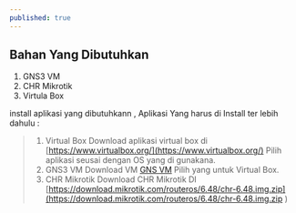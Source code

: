 ```yaml
---
published: true
---
```

## Bahan Yang Dibutuhkan
   1. GNS3 VM
   2. CHR Mikrotik
   3. Virtula Box
   
   install aplikasi yang dibutuhkann , Aplikasi Yang harus di Install ter lebih dahulu :
   >  1. Virtual Box 
	  Download aplikasi virtual box di [https://www.virtualbox.org/](https://www.virtualbox.org/) Pilih aplikasi     seusai       dengan OS yang di gunakana. 
   > 2. GNS3 VM 
   	  Download VM  [GNS VM](https://www.gns3.com/software/download-vm) Pilih yang untuk Virtual Box.
   > 3. CHR Mikrotik
      Download CHR Mikrotik  DI [https://download.mikrotik.com/routeros/6.48/chr-6.48.img.zip](https://download.mikrotik.com/routeros/6.48/chr-6.48.img.zip )


  